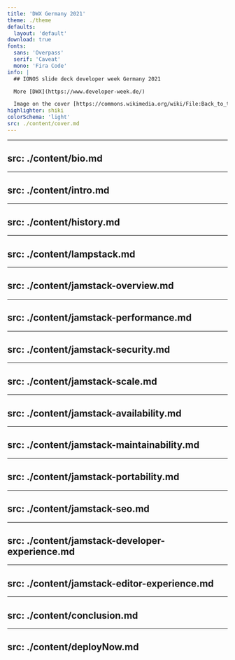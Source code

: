 ```yaml
---
title: 'DWX Germany 2021'
theme: ./theme
defaults:
  layout: 'default'
download: true
fonts:
  sans: 'Overpass'
  serif: 'Caveat'
  mono: 'Fira Code'
info: |
  ## IONOS slide deck developer week Germany 2021

  More [DWX](https://www.developer-week.de/)

  Image on the cover [https://commons.wikimedia.org/wiki/File:Back_to_the_Future_film_series_logo.png](https://commons.wikimedia.org/wiki/File:Back_to_the_Future_film_series_logo.png) 
highlighter: shiki
colorSchema: 'light'
src: ./content/cover.md
---
```

---
src: ./content/bio.md
---
---
src: ./content/intro.md
---
---
src: ./content/history.md
---
---
src: ./content/lampstack.md
---
---
src: ./content/jamstack-overview.md
---
---
src: ./content/jamstack-performance.md
---
---
src: ./content/jamstack-security.md
---
---
src: ./content/jamstack-scale.md
---
---
src: ./content/jamstack-availability.md
---
---
src: ./content/jamstack-maintainability.md
---
---
src: ./content/jamstack-portability.md
---
---
src: ./content/jamstack-seo.md
---
---
src: ./content/jamstack-developer-experience.md
---
---
src: ./content/jamstack-editor-experience.md
---
---
src: ./content/conclusion.md
---
---
src: ./content/deployNow.md
---
